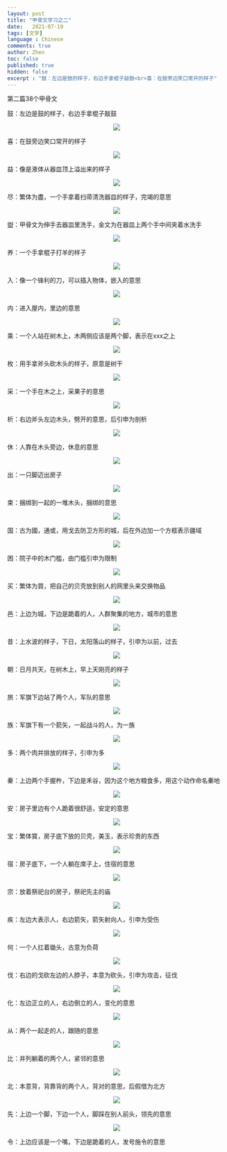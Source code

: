 ```yaml
---
layout: post
title: "甲骨文学习之二"
date:   2021-07-19
tags: [文学]
language : Chinese
comments: true
author: Zhen
toc: false
published: true
hidden: false
excerpt : "鼓：左边是鼓的样子，右边手拿棍子敲鼓<br>喜：在鼓旁边笑口常开的样子"
---
```

第二篇38个甲骨文

鼓：左边是鼓的样子，右边手拿棍子敲鼓
<p align="center"> <img src="{{ site.imageurl }}/甲骨文学习41.png"> </p> 
喜：在鼓旁边笑口常开的样子
<p align="center"> <img src="{{ site.imageurl }}/甲骨文学习42.png"> </p> 
益：像是液体从器皿顶上溢出来的样子
<p align="center"> <img src="{{ site.imageurl }}/甲骨文学习43.png"> </p> 
尽：繁体为盡，一个手拿着扫帚清洗器皿的样子，完竭的意思
<p align="center"> <img src="{{ site.imageurl }}/甲骨文学习44.png"> </p> 
盥：甲骨文为伸手去器皿里洗手，金文为在器皿上两个手中间夹着水洗手
<p align="center"> <img src="{{ site.imageurl }}/甲骨文学习45.png"> </p> 
养：一个手拿棍子打羊的样子
<p align="center"> <img src="{{ site.imageurl }}/甲骨文学习46.png"> </p> 
入：像一个锋利的刀，可以插入物体，嵌入的意思
<p align="center"> <img src="{{ site.imageurl }}/甲骨文学习47.png"> </p> 
内：进入屋内，里边的意思
<p align="center"> <img src="{{ site.imageurl }}/甲骨文学习48.png"> </p> 
乘：一个人站在树木上，木两侧应该是两个脚，表示在xxx之上
<p align="center"> <img src="{{ site.imageurl }}/甲骨文学习49.png"> </p> 
枚：用手拿斧头砍木头的样子，原意是树干
<p align="center"> <img src="{{ site.imageurl }}/甲骨文学习50.png"> </p> 
采：一个手在木之上，采果子的意思
<p align="center"> <img src="{{ site.imageurl }}/甲骨文学习51.png"> </p> 
析：右边斧头左边木头，劈开的意思，后引申为剖析
<p align="center"> <img src="{{ site.imageurl }}/甲骨文学习52.png"> </p> 
休：人靠在木头旁边，休息的意思
<p align="center"> <img src="{{ site.imageurl }}/甲骨文学习53.png"> </p> 
出：一只脚迈出房子
<p align="center"> <img src="{{ site.imageurl }}/甲骨文学习54.png"> </p> 
束：捆绑到一起的一堆木头，捆绑的意思
<p align="center"> <img src="{{ site.imageurl }}/甲骨文学习55.png"> </p> 
国：古为國，通或，用戈去防卫方形的城，后在外边加一个方框表示疆域
<p align="center"> <img src="{{ site.imageurl }}/甲骨文学习56.png"> </p> 
困：院子中的木门槛，由门槛引申为限制
<p align="center"> <img src="{{ site.imageurl }}/甲骨文学习57.png"> </p> 
买：繁体为買，把自己的贝壳放到别人的网里头来交换物品
<p align="center"> <img src="{{ site.imageurl }}/甲骨文学习58.png"> </p> 
邑：上边为城，下边是跪着的人，人群聚集的地方，城市的意思
<p align="center"> <img src="{{ site.imageurl }}/甲骨文学习59.png"> </p> 
昔：上水波的样子，下日，太阳落山的样子，引申为以前，过去
<p align="center"> <img src="{{ site.imageurl }}/甲骨文学习60.png"> </p> 
朝：日月共天，在树木上，早上天刚亮的样子
<p align="center"> <img src="{{ site.imageurl }}/甲骨文学习61.png"> </p> 
旅：军旗下边站了两个人，军队的意思
<p align="center"> <img src="{{ site.imageurl }}/甲骨文学习62.png"> </p> 
族：军旗下有一个箭矢，一起战斗的人，为一族
<p align="center"> <img src="{{ site.imageurl }}/甲骨文学习63.png"> </p> 
多：两个肉并排放的样子，引申为多
<p align="center"> <img src="{{ site.imageurl }}/甲骨文学习64.png"> </p> 
秦：上边两个手握杵，下边是禾谷，因为这个地方粮食多，用这个动作命名秦地
<p align="center"> <img src="{{ site.imageurl }}/甲骨文学习65.png"> </p> 
安：房子里边有个人跪着很舒适，安定的意思
<p align="center"> <img src="{{ site.imageurl }}/甲骨文学习66.png"> </p> 
宝：繁体寳，房子底下放的贝壳，美玉，表示珍贵的东西
<p align="center"> <img src="{{ site.imageurl }}/甲骨文学习67.png"> </p> 
宿：房子底下，一个人躺在席子上，住宿的意思
<p align="center"> <img src="{{ site.imageurl }}/甲骨文学习68.png"> </p> 
宗：放着祭祀台的房子，祭祀先主的庙
<p align="center"> <img src="{{ site.imageurl }}/甲骨文学习69.png"> </p> 
疾：左边大表示人，右边箭矢，箭矢射向人，引申为受伤
<p align="center"> <img src="{{ site.imageurl }}/甲骨文学习70.png"> </p> 
何：一个人扛着锄头，古意为负荷
<p align="center"> <img src="{{ site.imageurl }}/甲骨文学习7.png"> </p> 
伐：右边的戈砍左边的人脖子，本意为砍头，引申为攻击，征伐
<p align="center"> <img src="{{ site.imageurl }}/甲骨文学习7.png"> </p> 
化：左边正立的人，右边倒立的人，变化的意思
<p align="center"> <img src="{{ site.imageurl }}/甲骨文学习7.png"> </p> 
从：两个一起走的人，跟随的意思
<p align="center"> <img src="{{ site.imageurl }}/甲骨文学习7.png"> </p> 
比：并列躺着的两个人，紧邻的意思
<p align="center"> <img src="{{ site.imageurl }}/甲骨文学习7.png"> </p> 
北：本意背，背靠背的两个人，背对的意思，后假借为北方
<p align="center"> <img src="{{ site.imageurl }}/甲骨文学习7.png"> </p> 
先：上边一个脚，下边一个人，脚踩在别人前头，领先的意思
<p align="center"> <img src="{{ site.imageurl }}/甲骨文学习7.png"> </p> 
令：上边应该是一个嘴，下边是跪着的人，发号施令的意思









<!--stackedit_data:
eyJoaXN0b3J5IjpbMTE4MjM5NjQzNCw4MjE1MzA2NTIsMjA5ND
IzOTQ3Nyw0NDM1MTA3MTMsLTQ1MjU4OTYyOCwtOTEzNzIzNDAw
LDE2NzM1MDEwMDYsLTIwNzM5NzA0NjgsMjEyODMzMjY3MV19
-->